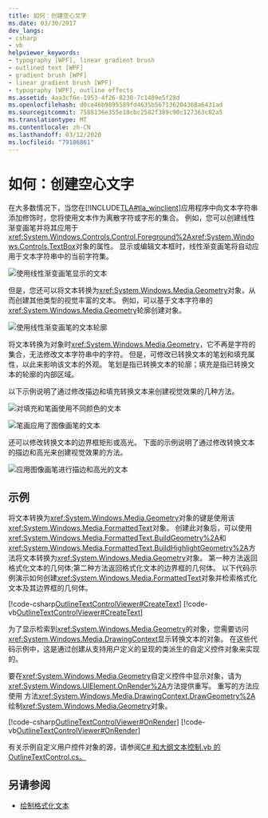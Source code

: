 ```yaml
---
title: 如何：创建空心文字
ms.date: 03/30/2017
dev_langs:
- csharp
- vb
helpviewer_keywords:
- typography [WPF], linear gradient brush
- outlined text [WPF]
- gradient brush [WPF]
- linear gradient brush [WPF]
- typography [WPF], outline effects
ms.assetid: 4aa3cf6e-1953-4f26-8230-7c1409e5f28d
ms.openlocfilehash: d0ce46b9895589fd4635b567136204368a6431ad
ms.sourcegitcommit: 7588136e355e10cbc2582f389c90c127363c02a5
ms.translationtype: MT
ms.contentlocale: zh-CN
ms.lasthandoff: 03/12/2020
ms.locfileid: "79186861"
---
```

# <a name="how-to-create-outlined-text"></a>如何：创建空心文字
在大多数情况下，当您在[!INCLUDE[TLA#tla_winclient](../../../../includes/tlasharptla-winclient-md.md)]应用程序中向文本字符串添加修饰时，您将使用文本作为离散字符或字形的集合。 例如，您可以创建线性渐变画笔并将其应用于<xref:System.Windows.Controls.Control.Foreground%2A><xref:System.Windows.Controls.TextBox>对象的属性。 显示或编辑文本框时，线性渐变画笔将自动应用于文本字符串中的当前字符集。  
  
 ![使用线性渐变画笔显示的文本](./media/how-to-create-outlined-text/text-linear-gradient.jpg)
  
 但是，您还可以将文本转换为<xref:System.Windows.Media.Geometry>对象，从而创建其他类型的视觉丰富的文本。 例如，可以基于文本字符串的<xref:System.Windows.Media.Geometry>轮廓创建对象。  
  
 ![使用线性渐变画笔的文本轮廓](./media/how-to-create-outlined-text/text-outline-linear-gradient.jpg)  
  
 将文本转换为对象时<xref:System.Windows.Media.Geometry>，它不再是字符的集合，无法修改文本字符串中的字符。 但是，可修改已转换文本的笔划和填充属性，以此来影响该文本的外观。 笔划是指已转换文本的轮廓；填充是指已转换文本的轮廓的内部区域。  
  
 以下示例说明了通过修改描边和填充转换文本来创建视觉效果的几种方法。  
  
 ![对填充和笔画使用不同颜色的文本](./media/how-to-create-outlined-text/fill-stroke-text-effect.jpg)  
  
 ![笔画应用了图像画笔的文本](./media/how-to-create-outlined-text/image-brush-application.jpg)
  
 还可以修改转换文本的边界框矩形或高光。 下面的示例说明了通过修改转换文本的描边和高光来创建视觉效果的方法。  
  
 ![应用图像画笔进行描边和高光的文本](./media/how-to-create-outlined-text/image-brush-text-application.jpg)

## <a name="example"></a>示例  
 将文本转换为<xref:System.Windows.Media.Geometry>对象的键是使用该<xref:System.Windows.Media.FormattedText>对象。 创建此对象后，可以使用<xref:System.Windows.Media.FormattedText.BuildGeometry%2A>和<xref:System.Windows.Media.FormattedText.BuildHighlightGeometry%2A>方法将文本转换为<xref:System.Windows.Media.Geometry>对象。 第一种方法返回格式化文本的几何体;第二种方法返回格式化文本的边界框的几何体。 以下代码示例演示如何创建<xref:System.Windows.Media.FormattedText>对象并检索格式化文本及其边界框的几何体。  
  
 [!code-csharp[OutlineTextControlViewer#CreateText](~/samples/snippets/csharp/VS_Snippets_Wpf/OutlineTextControlViewer/CSharp/OutlineTextControl.cs#createtext)]
 [!code-vb[OutlineTextControlViewer#CreateText](~/samples/snippets/visualbasic/VS_Snippets_Wpf/OutlineTextControlViewer/visualbasic/outlinetextcontrol.vb#createtext)]  
  
 为了显示检索到<xref:System.Windows.Media.Geometry>的对象，您需要访问<xref:System.Windows.Media.DrawingContext>显示转换文本的对象。 在这些代码示例中，这是通过创建从支持用户定义的呈现的类派生的自定义控件对象来实现的。  
  
 要在<xref:System.Windows.Media.Geometry>自定义控件中显示对象，请为<xref:System.Windows.UIElement.OnRender%2A>方法提供重写。 重写的方法应使用 方法<xref:System.Windows.Media.DrawingContext.DrawGeometry%2A>绘制<xref:System.Windows.Media.Geometry>对象。  
  
 [!code-csharp[OutlineTextControlViewer#OnRender](~/samples/snippets/csharp/VS_Snippets_Wpf/OutlineTextControlViewer/CSharp/OutlineTextControl.cs#onrender)]
 [!code-vb[OutlineTextControlViewer#OnRender](~/samples/snippets/visualbasic/VS_Snippets_Wpf/OutlineTextControlViewer/visualbasic/outlinetextcontrol.vb#onrender)]  
  
  有关示例自定义用户控件对象的源，请参阅[C# 和](https://github.com/dotnet/samples/blob/master/snippets/csharp/VS_Snippets_Wpf/OutlineTextControlViewer/CSharp/OutlineTextControl.cs)[大纲文本控制.vb 的 OutlineTextControl.cs。](https://github.com/dotnet/samples/blob/master/snippets/visualbasic/VS_Snippets_Wpf/OutlineTextControlViewer/visualbasic/outlinetextcontrol.vb)
  
## <a name="see-also"></a>另请参阅

- [绘制格式化文本](drawing-formatted-text.md)

